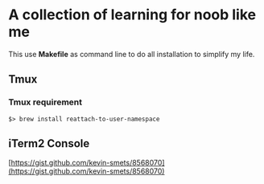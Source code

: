 # A collection of learning for noob like me
This use **Makefile** as command line to do all installation to simplify my life.



## Tmux
### Tmux requirement

	$> brew install reattach-to-user-namespace




## iTerm2 Console

[https://gist.github.com/kevin-smets/8568070](https://gist.github.com/kevin-smets/8568070)
